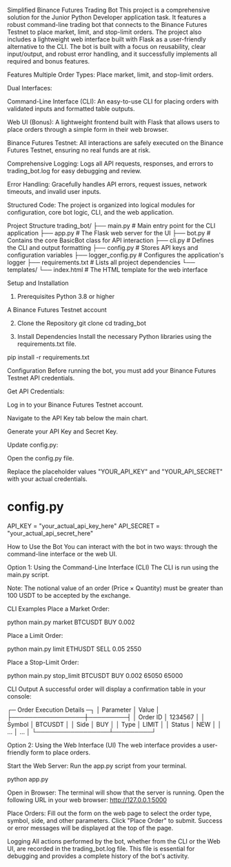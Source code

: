 Simplified Binance Futures Trading Bot
This project is a comprehensive solution for the Junior Python Developer application task. It features a robust command-line trading bot that connects to the Binance Futures Testnet to place market, limit, and stop-limit orders. The project also includes a lightweight web interface built with Flask as a user-friendly alternative to the CLI.
The bot is built with a focus on reusability, clear input/output, and robust error handling, and it successfully implements all required and bonus features.

Features
Multiple Order Types: Place market, limit, and stop-limit orders.

Dual Interfaces:

Command-Line Interface (CLI): An easy-to-use CLI for placing orders with validated inputs and formatted table outputs.

Web UI (Bonus): A lightweight frontend built with Flask that allows users to place orders through a simple form in their web browser.

Binance Futures Testnet: All interactions are safely executed on the Binance Futures Testnet, ensuring no real funds are at risk.

Comprehensive Logging: Logs all API requests, responses, and errors to trading_bot.log for easy debugging and review.

Error Handling: Gracefully handles API errors, request issues, network timeouts, and invalid user inputs.

Structured Code: The project is organized into logical modules for configuration, core bot logic, CLI, and the web application.

Project Structure
trading_bot/
├── main.py             # Main entry point for the CLI application
├── app.py              # The Flask web server for the UI
├── bot.py              # Contains the core BasicBot class for API interaction
├── cli.py              # Defines the CLI and output formatting
├── config.py           # Stores API keys and configuration variables
├── logger_config.py    # Configures the application's logger
├── requirements.txt    # Lists all project dependencies
└── templates/
    └── index.html      # The HTML template for the web interface

Setup and Installation
1. Prerequisites
Python 3.8 or higher

A Binance Futures Testnet account

2. Clone the Repository
git clone <your-github-repository-url>
cd trading_bot

3. Install Dependencies
Install the necessary Python libraries using the requirements.txt file.

pip install -r requirements.txt

Configuration
Before running the bot, you must add your Binance Futures Testnet API credentials.

Get API Credentials:

Log in to your Binance Futures Testnet account.

Navigate to the API Key tab below the main chart.

Generate your API Key and Secret Key.

Update config.py:

Open the config.py file.

Replace the placeholder values "YOUR_API_KEY" and "YOUR_API_SECRET" with your actual credentials.

# config.py
API_KEY = "your_actual_api_key_here"
API_SECRET = "your_actual_api_secret_here"

How to Use the Bot
You can interact with the bot in two ways: through the command-line interface or the web UI.

Option 1: Using the Command-Line Interface (CLI)
The CLI is run using the main.py script.

Note: The notional value of an order (Price × Quantity) must be greater than 100 USDT to be accepted by the exchange.

CLI Examples
Place a Market Order:

python main.py market BTCUSDT BUY 0.002

Place a Limit Order:

python main.py limit ETHUSDT SELL 0.05 2550

Place a Stop-Limit Order:

python main.py stop_limit BTCUSDT BUY 0.002 65050 65000

CLI Output
A successful order will display a confirmation table in your console:

┌─ Order Execution Details ─┐
│ Parameter       │ Value   │
├─────────────────┼─────────┤
│ Order ID        │ 1234567 │
│ Symbol          │ BTCUSDT │
│ Side            │ BUY     │
│ Type            │ LIMIT   │
│ Status          │ NEW     │
│ ...             │ ...     │
└─────────────────┴─────────┘

Option 2: Using the Web Interface (UI)
The web interface provides a user-friendly form to place orders.

Start the Web Server:
Run the app.py script from your terminal.

python app.py

Open in Browser:
The terminal will show that the server is running. Open the following URL in your web browser:
http://127.0.0.1:5000

Place Orders:
Fill out the form on the web page to select the order type, symbol, side, and other parameters. Click "Place Order" to submit. Success or error messages will be displayed at the top of the page.

Logging
All actions performed by the bot, whether from the CLI or the Web UI, are recorded in the trading_bot.log file. This file is essential for debugging and provides a complete history of the bot's activity.